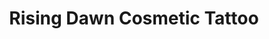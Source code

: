 ---
title: "Rising Dawn Cosmetic Tattoo"
url: /danville/rising-dawn-cosmetic-tattoo/
shop: tattoo
---